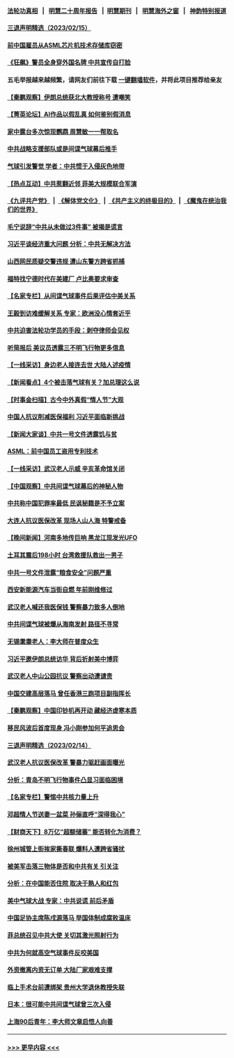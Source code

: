 #### [法轮功真相](https://github.com/gfw-breaker/truth/blob/master/README.md?t=0) &nbsp;&nbsp;|&nbsp;&nbsp; [明慧二十周年报告](https://github.com/gfw-breaker/mh-reports/blob/master/README.md?t=0) &nbsp;&nbsp;|&nbsp;&nbsp;[明慧期刊](https://github.com/gfw-breaker/mh-qikan) &nbsp;&nbsp;|&nbsp;&nbsp; [明慧海外之窗](https://github.com/gfw-breaker/mh-news/blob/master/README.md?t=0) &nbsp;&nbsp;|&nbsp;&nbsp; [神韵特别报道](https://github.com/gfw-breaker/mh-news/blob/master/shenyun.md?t=0)
#### [三退声明精选（2023/02/15）](../pages/nsc413/n13930834.md?t=02161244) 
#### [前中国雇员从ASML芯片机技术存储库窃密](../pages/nsc413/n13930758.md?t=02161244) 
#### [《狂飙》警员全身穿外国名牌 中共宣传自打脸](../pages/nsc413/n13930628.md?t=02161244) 
#### 五毛举报越来越频繁，请网友们前往下载 [一键翻墙软件](https://github.com/gfw-breaker/ssr-accounts)，并将此项目推荐给亲友
#### [【秦鹏观察】伊朗总统获北大教授称号 遭嘲笑](../pages/nsc413/n13930695.md?t=02161244) 
#### [【菁英论坛】AI作品以假乱真 如何鉴别假消息](../pages/nsc413/n13930682.md?t=02161244) 
#### [家中露台多次惊现鹦鹉 周慧敏一一帮取名](../pages/nsc413/n13930602.md?t=02161244) 
#### [中共战略支援部队或是间谍气球幕后推手](../pages/nsc413/n13930666.md?t=02161244) 
#### [气球引发警觉 学者：中共惯于入侵灰色地带](../pages/nsc413/n13930514.md?t=02161244) 
#### [【热点互动】中共惹翻近邻 菲美大规模联合军演](../pages/nsc413/n13930690.md?t=02161244) 
#### [《九评共产党》](https://github.com/begood0513/9ping.md/blob/master/README.md) &nbsp;|&nbsp; [《解体党文化》](../../../../jtdwh.md/blob/master/README.md)  &nbsp;|&nbsp; [《共产主义的终极目的》](../../../../gczydzjmd.md/blob/master/README.md) &nbsp;|&nbsp; [《魔鬼在统治我们的世界》](../../../../mgztzwmdsj.md/blob/master/README.md) 
#### [毛宁说辞“中共从未做过3件事” 被揭是谎言](../pages/nsc413/n13930579.md?t=02161244) 
#### [习近平谈经济重大问题 分析：中共无解决方法](../pages/nsc413/n13930312.md?t=02161244) 
#### [山西网民质疑交警违规 遭山东警方跨省抓捕](../pages/nsc413/n13930609.md?t=02161244) 
#### [福特找宁德时代在美建厂 卢比奥要求审查](../pages/nsc413/n13930626.md?t=02161244) 
#### [【名家专栏】从间谍气球事件后果评估中美关系](../pages/nsc413/n13930460.md?t=02161244) 
#### [王毅到访难缓解关系 专家：欧洲没心情套近乎](../pages/nsc413/n13930533.md?t=02161244) 
#### [中共迫害法轮功学员的手段：剥夺律师会见权](../pages/nsc413/n13929748.md?t=02161244) 
#### [听简报后 美议员透露三不明飞行物更多信息](../pages/nsc413/n13930580.md?t=02161244) 
#### [【一线采访】身边老人接连去世 大陆人述疫情](../pages/nsc413/n13930389.md?t=02161244) 
#### [【新闻看点】4个被击落气球有关？加总理这么说](../pages/nsc413/n13930143.md?t=02161244) 
#### [【时事金扫描】古今中外真假“情人节”大观](../pages/nsc413/n13930492.md?t=02161244) 
#### [中国人抗议削减医保福利 习近平面临新挑战](../pages/nsc413/n13930530.md?t=02161244) 
#### [【新闻大家谈】中共一号文件透露饥与贫](../pages/nsc413/n13930479.md?t=02161244) 
#### [ASML：前中国员工盗用专利技术](../pages/nsc413/n13930459.md?t=02161244) 
#### [【一线采访】武汉老人示威 辛亥革命馆关闭](../pages/nsc413/n13930368.md?t=02161244) 
#### [【中国观察】中共间谍气球幕后的神秘人物](../pages/nsc413/n13930062.md?t=02161244) 
#### [中共称中国犯罪率最低 民讽秘籍是不予立案](../pages/nsc413/n13930367.md?t=02161244) 
#### [大连人抗议医保改革 现场人山人海 特警戒备](../pages/nsc413/n13930248.md?t=02161244) 
#### [【晚间新闻】河南多地传巨响 黑龙江现发光UFO](../pages/nsc413/n13930289.md?t=02161244) 
#### [土耳其震后198小时 台湾救援队救出一男子](../pages/nsc413/n13930076.md?t=02161244) 
#### [中共一号文件泄露“粮食安全”问题严重](../pages/nsc413/n13929765.md?t=02161244) 
#### [西安新能源汽车当街自燃 年前刚维修过](../pages/nsc413/n13930247.md?t=02161244) 
#### [武汉老人喊还我医保钱 警察暴力致多人倒地](../pages/nsc413/n13930085.md?t=02161244) 
#### [中共间谍气球被爆从海南发射 路径不寻常](../pages/nsc413/n13930120.md?t=02161244) 
#### [无锡耄耋老人：李大师在普度众生](../pages/nsc413/n13930113.md?t=02161244) 
#### [习近平邀伊朗总统访华 背后折射美中博弈](../pages/nsc413/n13929854.md?t=02161244) 
#### [武汉老人中山公园抗议 警察出动遭谴责](../pages/nsc413/n13930042.md?t=02161244) 
#### [中国交建高层落马 曾任香港三跑项目副指挥长](../pages/nsc413/n13930026.md?t=02161244) 
#### [【秦鹏观察】中国印钞机再开动 藏经济虚寒本质](../pages/nsc413/n13929951.md?t=02161244) 
#### [移民风波后首度现身 冯小刚参加何平追思会](../pages/nsc413/n13929903.md?t=02161244) 
#### [三退声明精选（2023/02/14）](../pages/nsc413/n13929994.md?t=02161244) 
#### [武汉老人抗议医保改革 警暴力驱赶画面曝光](../pages/nsc413/n13929963.md?t=02161244) 
#### [分析：青岛不明飞行物事件凸显习面临困境](../pages/nsc413/n13929894.md?t=02161244) 
#### [【名家专栏】警惕中共核力量上升](../pages/nsc413/n13929656.md?t=02161244) 
#### [邓超情人节送妻一盆菜 孙俪直呼“深得我心”](../pages/nsc413/n13929798.md?t=02161244) 
#### [【财商天下】8万亿“超额储蓄” 能否转化为消费？](../pages/nsc413/n13929896.md?t=02161244) 
#### [徐州城管上街挨家撕春联 爆料人遭跨省骚扰](../pages/nsc413/n13929810.md?t=02161244) 
#### [被美军击落三物体是否和中共有关 引关注](../pages/nsc413/n13929761.md?t=02161244) 
#### [分析：在中国能否住院 取决于熟人和红包](../pages/nsc413/n13929811.md?t=02161244) 
#### [美中气球大战 专家：中共说谎 前后矛盾](../pages/nsc413/n13929783.md?t=02161244) 
#### [中国足协主席陈戌源落马 举国体制成腐败温床](../pages/nsc413/n13929763.md?t=02161244) 
#### [菲总统召见中共大使 关切其激光照射行为](../pages/nsc413/n13929756.md?t=02161244) 
#### [中共为何就高空气球事件反咬美国](../pages/nsc413/n13929775.md?t=02161244) 
#### [外资撤离内资无订单 大陆厂家艰难支撑](../pages/nsc413/n13929696.md?t=02161244) 
#### [临上手术台前遭绑架 贵州大学退休教授失联](../pages/nsc413/n13929743.md?t=02161244) 
#### [日本：很可能中共间谍气球曾三次入侵](../pages/nsc413/n13929753.md?t=02161244) 
#### [上海90后青年：李大师文章启悟人向善](../pages/nsc413/n13929715.md?t=02161244) 

----
#### [ >>> 更早内容 <<< ](../indexes/nsc413-earlier.md)
